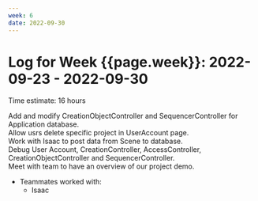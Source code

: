 ```yaml
---
week: 6
date: 2022-09-30
---
```

# Log for Week {{page.week}}: 2022-09-23 - 2022-09-30

Time estimate: 16 hours

Add and modify CreationObjectController and SequencerController for Application database. <br> 
Allow usrs delete specific project in UserAccount page. <br>
Work with Isaac to post data from Scene to database. <br>
Debug User Account, CreationController, AccessController, CreationObjectController and SequencerController. <br>
Meet with team to have an overview of our project demo.

- Teammates worked with:
  - Isaac
